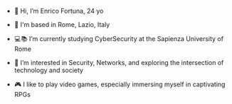 - 👋 Hi, I’m Enrico Fortuna, 24 yo
- 📌 I'm based in Rome, Lazio, Italy
- 💻📚 I’m currently studying CyberSecurity at the Sapienza University of Rome

- 👀 I’m interested in Security, Networks, and exploring the intersection of technology and society
- 🎮 I like to play video games, especially immersing myself in captivating RPGs
  
<!---
EnriFort/EnriFort is a ✨ special ✨ repository because its `README.md` (this file) appears on your GitHub profile.
You can click the Preview link to take a look at your changes.
- 👀 I’m interested in ...
- 🌱 I’m currently learning ...
- 💞️ I’m looking to collaborate on ...
- 📫 How to reach me ...
--->

